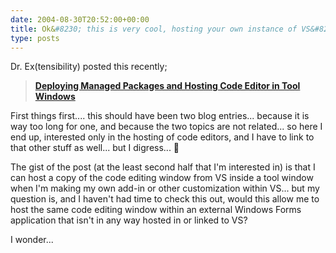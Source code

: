 ```yaml
---
date: 2004-08-30T20:52:00+00:00
title: Ok&#8230; this is very cool, hosting your own instance of VS&#8217;s code editor?
type: posts
---
```

Dr. Ex(tensibility) posted this recently;

> **[Deploying Managed Packages and Hosting Code Editor in Tool Windows](http://blogs.msdn.com/Dr._Ex/archive/2004/08/29/222425.aspx)**

First things first.... this should have been two blog entries... because it is way too long for one, and because the two topics are not related... so here I end up, interested only in the hosting of code editors, and I have to link to that other stuff as well... but I digress... 🙂

The gist of the post (at the least second half that I'm interested in) is that I can host a copy of the code editing window from VS inside a tool window when I'm making my own add-in or other customization within VS... but my question is, and I haven't had time to check this out, would this allow me to host the same code editing window within an external Windows Forms application that isn't in any way hosted in or linked to VS?

I wonder...
